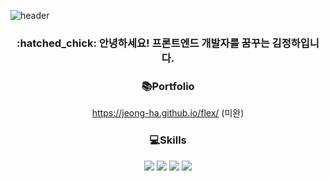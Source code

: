 ![header](https://capsule-render.vercel.app/api?type=waving&color=auto&height=200&section=header&text=Welcome!%20I'm%20Jeong-ha&fontSize=60)

<div align="center">
  <h3>:hatched_chick: 안녕하세요! 프론트엔드 개발자를 꿈꾸는 김정하입니다.</h3>
  
  
 ### :books:Portfolio
  
  https://jeong-ha.github.io/flex/ (미완)
  
  
 ### :computer:Skills
  <img src="https://img.shields.io/badge/HTML5-E34F26?style=flat-square&logo=HTML5&logoColor=fff"/>
  <img src="https://img.shields.io/badge/CSS5-1572B6?style=flat-square&logo=CSS3&logoColor=fff"/>
  <img src="https://img.shields.io/badge/JavaScript-F7DF1E?style=flat-square&logo=JavaScript&logoColor=fff"/>
  <img src="https://img.shields.io/badge/jQuery-0769AD?style=flat-square&logo=jQuery&logoColor=fff"/>
  
  
</div>

